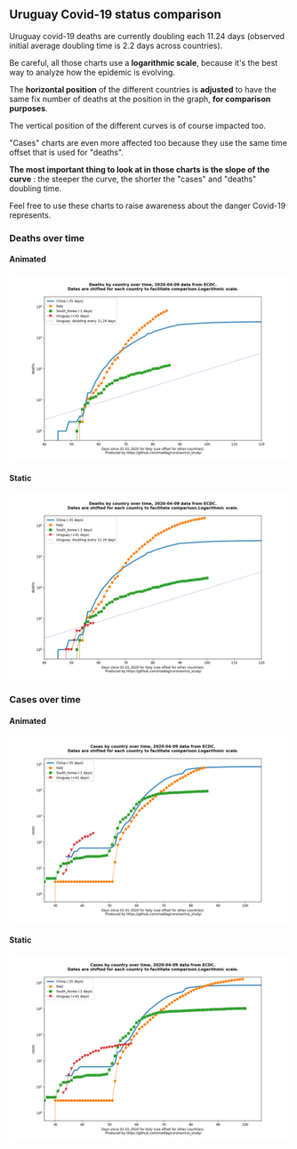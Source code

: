 ## Uruguay Covid-19 status comparison 

Uruguay covid-19 deaths are currently doubling each 11.24 days (observed initial average doubling time is 2.2 days across countries).



Be careful, all those charts use a **logarithmic scale**, because it's the best way to analyze how the epidemic is evolving.
 
The **horizontal position** of the different countries is **adjusted** to have the same fix number of deaths at the position in the graph, **for comparison purposes**.

The vertical position of the different curves is of course impacted too.

"Cases" charts are even more affected too because they use the same time offset that is used for "deaths".

**The most important thing to look at in those charts is the slope of the curve** : the steeper the curve, the shorter the "cases" and "deaths" doubling time.

Feel free to use these charts to raise awareness about the danger Covid-19 represents. 


 
### Deaths over time
 
#### Animated
![Uruguay covid-19 deaths animated chart](https://raw.githubusercontent.com/madlag/coronavirus_study/master/notebooks/graphs/2020-04-09/countries/Uruguay/2020-04-09_Uruguay_deaths.gif "Uruguay covid-19 deaths animated chart")   
 
#### Static
![Uruguay covid-19 deaths static chart](https://raw.githubusercontent.com/madlag/coronavirus_study/master/notebooks/graphs/2020-04-09/countries/Uruguay/2020-04-09_Uruguay_deaths.png "Uruguay covid-19 deaths static chart")   

 
### Cases over time
 
#### Animated
![Uruguay covid-19 cases animated chart](https://raw.githubusercontent.com/madlag/coronavirus_study/master/notebooks/graphs/2020-04-09/countries/Uruguay/2020-04-09_Uruguay_cases.gif "Uruguay covid-19 cases animated chart")   
 
#### Static
![Uruguay covid-19 cases static chart](https://raw.githubusercontent.com/madlag/coronavirus_study/master/notebooks/graphs/2020-04-09/countries/Uruguay/2020-04-09_Uruguay_cases.png "Uruguay covid-19 cases static chart")   

